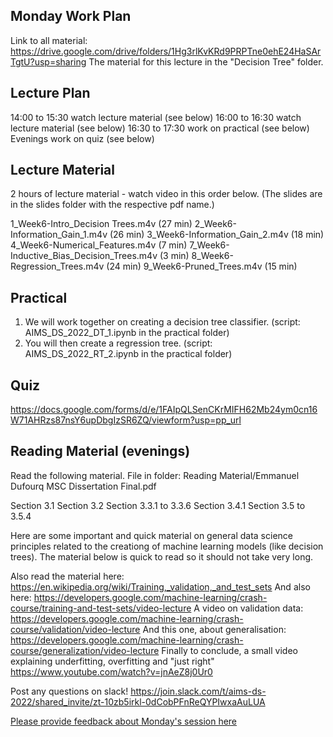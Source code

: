 Monday Work Plan
----------------

Link to all material: https://drive.google.com/drive/folders/1Hg3rlKvKRd9PRPTne0ehE24HaSArTgtU?usp=sharing
The material for this lecture in the "Decision Tree" folder.

Lecture Plan
------------

14:00 to 15:30 watch lecture material (see below) 
16:00 to 16:30 watch lecture material (see below)
16:30 to 17:30 work on practical (see below)
Evenings work on quiz (see below)

Lecture Material
----------------
2 hours of lecture material - watch video in this order below.
(The slides are in the slides folder with the respective pdf name.)

1_Week6-Intro_Decision Trees.m4v (27 min)
2_Week6-Information_Gain_1.m4v (26 min)
3_Week6-Information_Gain_2.m4v (18 min)
4_Week6-Numerical_Features.m4v (7 min)
7_Week6-Inductive_Bias_Decision_Trees.m4v (3 min)
8_Week6-Regression_Trees.m4v (24 min)
9_Week6-Pruned_Trees.m4v (15 min)

Practical
---------

1) We will work together on creating a decision tree classifier. (script: AIMS_DS_2022_DT_1.ipynb in the practical folder)
2) You will then create a regression tree. (script: AIMS_DS_2022_RT_2.ipynb in the practical folder)

Quiz
----

https://docs.google.com/forms/d/e/1FAIpQLSenCKrMIFH62Mb24ym0cn16W71AHRzs87nsY6upDbgIzSR6ZQ/viewform?usp=pp_url

Reading Material (evenings)
-----------------
Read the following material. File in folder: Reading Material/Emmanuel Dufourq MSC Dissertation Final.pdf

Section 3.1
Section 3.2
Section 3.3.1 to 3.3.6
Section 3.4.1
Section 3.5 to 3.5.4

Here are some important and quick material on general data science principles related to the creationg of machine learning models (like decision trees). 
The material below is quick to read so it should not take very long.

Also read the material here: https://en.wikipedia.org/wiki/Training,_validation,_and_test_sets
And also here: https://developers.google.com/machine-learning/crash-course/training-and-test-sets/video-lecture
A video on validation data: https://developers.google.com/machine-learning/crash-course/validation/video-lecture
And this one, about generalisation: https://developers.google.com/machine-learning/crash-course/generalization/video-lecture
Finally to conclude, a small video explaining underfitting, overfitting and "just right" https://www.youtube.com/watch?v=jnAeZ8j0Ur0

Post any questions on slack! https://join.slack.com/t/aims-ds-2022/shared_invite/zt-10zb5irkl-0dCobPFnReQYPIwxaAuLUA

<a href="https://docs.google.com/forms/d/e/1FAIpQLSfLV5AVN2fJFVFHUn9UvAqHPrwP5rCm-2ov8t1tYm_ht_mWeA/viewform?usp=pp_url">Please provide feedback about Monday's session here</a>

